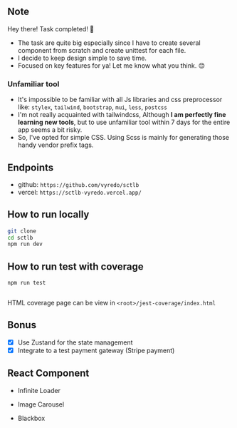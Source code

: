 ## Note

Hey there! Task completed! 🎉

- The task are quite big especially since I have to create several component from scratch and create unittest for each file.
- I decide to keep design simple to save time.
- Focused on key features for ya! Let me know what you think. 😊

### Unfamiliar tool

- It's impossible to be familiar with all Js libraries and css preprocessor like: `stylex`, `tailwind`, `bootstrap`, `mui`, `less`, `postcss`
- I'm not really acquainted with tailwindcss, Although <strong>I am perfectly fine learning new tools</strong>, but to use unfamiliar tool within 7 days for the entire app seems a bit risky.
- So, I've opted for simple CSS. Using Scss is mainly for generating those handy vendor prefix tags.

## Endpoints

- github: `https://github.com/vyredo/sctlb`
- vercel: `https://sctlb-vyredo.vercel.app/`

## How to run locally

```bash
git clone
cd sctlb
npm run dev
```

## How to run test with coverage

```bash
npm run test
```

<img src="">

HTML coverage page can be view in
`<root>/jest-coverage/index.html`

## Bonus

- [x] Use Zustand for the state management
- [x] Integrate to a test payment gateway (Stripe payment)

## React Component

- Infinite Loader
  <img src="">

- Image Carousel
  <img src="">

- Blackbox
  <img src="">
